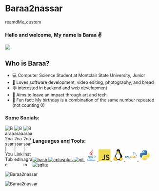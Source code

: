 # Baraa2nassar
 reamdMe_custom

### Hello and welcome, My name is Baraa ✌ 
![](https://komarev.com/ghpvc/?username=Baraa2nassar&color=blueviolet) 


## Who is Baraa? 
- 💻 Computer Science Student at Montclair State University, Junior
- 🍞 Loves software development, video editing, photography, and bread
- 🕸 interested in backend and web development
- 🥅 Aims to leave an impact through art and tech
- 🎈 Fun fact: My birthday is a combination of the same number repeated (not counting 0)


### Some Socials:
[<img align="left" alt="Baraa2nassar | YouTube" width="30px" src="https://cdn-icons-png.flaticon.com/512/185/185983.png" />][youtube]
[<img align="left" alt="Baraa2nassar | LinkedIn" width="30px" src="https://cdn-icons.flaticon.com/png/512/1377/premium/1377213.png?token=exp=1641160372~hmac=4737b1ebaec3df2a718e6800023becf9" />][linkedin]
[<img align="left" alt="Baraa2nassar | Instagram" width="30px" src="https://cdn-icons.flaticon.com/png/512/3670/premium/3670125.png?token=exp=1641160289~hmac=fda7e5d57dd73d4e0671f0d6dc451f58" />][instagram]

<br />

</details>

<h3 align="left">Languages and Tools:</h3>
<p align="left"> <a href="https://www.postgresql.org/" target="_blank"> <img src="https://upload.wikimedia.org/wikipedia/commons/thumb/2/29/Postgresql_elephant.svg/993px-Postgresql_elephant.svg.png" alt="bash" width="40" height="40"/> </a> <a href="https://www.tutorialspoint.com/cprogramming/index.htm" target="_blank"> <img src="https://qph.fs.quoracdn.net/main-qimg-d2696a664169d5901d8dad5b65e0dba9" alt="cplusplus" width="40" height="40"/> </a> <a href="https://git-scm.com/" target="_blank"> <img src="https://www.vectorlogo.zone/logos/git-scm/git-scm-icon.svg" alt="git" width="40" height="40"/> </a> </a> <a href="https://www.java.com" target="_blank"> <img src="https://raw.githubusercontent.com/devicons/devicon/master/icons/java/java-original.svg" alt="java" width="40" height="40"/> </a> <a href="https://developer.mozilla.org/en-US/docs/Web/JavaScript" target="_blank"> <img src="https://raw.githubusercontent.com/devicons/devicon/master/icons/javascript/javascript-original.svg" alt="javascript" width="40" height="40"/> </a> <a href="https://www.linux.org/" target="_blank"> <img src="https://raw.githubusercontent.com/devicons/devicon/master/icons/linux/linux-original.svg" alt="linux" width="40" height="40"/> </a> </a> <a href="https://www.mysql.com/" target="_blank"> <img src="https://raw.githubusercontent.com/devicons/devicon/master/icons/mysql/mysql-original-wordmark.svg" alt="mysql" width="40" height="40"/> </a> <a href="https://www.python.org" target="_blank"> <img src="https://raw.githubusercontent.com/devicons/devicon/master/icons/python/python-original.svg" alt="python" width="40" height="40"/> </a> <a href="https://www.sqlite.org/" target="_blank"> <img src="https://www.vectorlogo.zone/logos/sqlite/sqlite-icon.svg" alt="sqlite" width="40" height="40"/> </a> </p>

<p><img src="https://github-readme-stats.vercel.app/api?username=Baraa2nassar&show_icons=true&locale=en&theme=dark" alt="Baraa2nassar" /></p>
<p><img src="https://github-readme-streak-stats.herokuapp.com/?user=Baraa2nassar&theme=dark" alt="Baraa2nassar" /></p>


[youtube]: https://www.youtube.com/channel/UC8kNE4PAg6zodiZm3X6sLcg?app=desktop
[linkedin]: https://www.linkedin.com/in/baraa2nassar/
[instagram]: https://www.instagram.com/baraa2nassar/

